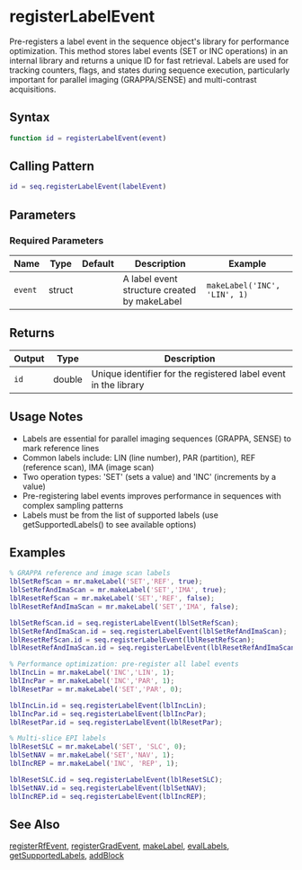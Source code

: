 # registerLabelEvent

Pre-registers a label event in the sequence object's library for performance optimization. This method stores label events (SET or INC operations) in an internal library and returns a unique ID for fast retrieval. Labels are used for tracking counters, flags, and states during sequence execution, particularly important for parallel imaging (GRAPPA/SENSE) and multi-contrast acquisitions.

## Syntax

```matlab
function id = registerLabelEvent(event)
```

## Calling Pattern

```matlab
id = seq.registerLabelEvent(labelEvent)
```

## Parameters

### Required Parameters

| Name | Type | Default | Description | Example |
|------|------|---------|-------------|---------|
| `event` | struct |  | A label event structure created by makeLabel | `makeLabel('INC', 'LIN', 1)` |

## Returns

| Output | Type | Description |
|--------|------|-------------|
| `id` | double | Unique identifier for the registered label event in the library |

## Usage Notes

- Labels are essential for parallel imaging sequences (GRAPPA, SENSE) to mark reference lines
- Common labels include: LIN (line number), PAR (partition), REF (reference scan), IMA (image scan)
- Two operation types: 'SET' (sets a value) and 'INC' (increments by a value)
- Pre-registering label events improves performance in sequences with complex sampling patterns
- Labels must be from the list of supported labels (use getSupportedLabels() to see available options)

## Examples

```matlab
% GRAPPA reference and image scan labels
lblSetRefScan = mr.makeLabel('SET','REF', true);
lblSetRefAndImaScan = mr.makeLabel('SET','IMA', true);
lblResetRefScan = mr.makeLabel('SET','REF', false);
lblResetRefAndImaScan = mr.makeLabel('SET','IMA', false);

lblSetRefScan.id = seq.registerLabelEvent(lblSetRefScan);
lblSetRefAndImaScan.id = seq.registerLabelEvent(lblSetRefAndImaScan);
lblResetRefScan.id = seq.registerLabelEvent(lblResetRefScan);
lblResetRefAndImaScan.id = seq.registerLabelEvent(lblResetRefAndImaScan);

% Performance optimization: pre-register all label events
lblIncLin = mr.makeLabel('INC','LIN', 1);
lblIncPar = mr.makeLabel('INC','PAR', 1);
lblResetPar = mr.makeLabel('SET','PAR', 0);

lblIncLin.id = seq.registerLabelEvent(lblIncLin);
lblIncPar.id = seq.registerLabelEvent(lblIncPar);
lblResetPar.id = seq.registerLabelEvent(lblResetPar);

% Multi-slice EPI labels
lblResetSLC = mr.makeLabel('SET', 'SLC', 0);
lblSetNAV = mr.makeLabel('SET','NAV', 1);
lblIncREP = mr.makeLabel('INC', 'REP', 1);

lblResetSLC.id = seq.registerLabelEvent(lblResetSLC);
lblSetNAV.id = seq.registerLabelEvent(lblSetNAV);
lblIncREP.id = seq.registerLabelEvent(lblIncREP);
```

## See Also

[registerRfEvent](registerRfEvent.md), [registerGradEvent](registerGradEvent.md), [makeLabel](makeLabel.md), [evalLabels](evalLabels.md), [getSupportedLabels](getSupportedLabels.md), [addBlock](addBlock.md)
